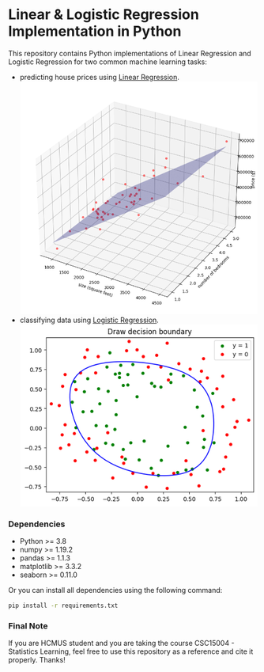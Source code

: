 # Linear & Logistic Regression Implementation in Python

This repository contains Python implementations of Linear Regression and Logistic Regression for two common machine learning tasks:
- predicting house prices using [Linear Regression](Linear_Regression/LinearRegression.ipynb).
    <img src="imgs/linear.png">
- classifying data using [Logistic Regression](Logistic_Regression/config.json).
    <img src="imgs/logistic.png">

### Dependencies
- Python >= 3.8
- numpy >= 1.19.2
- pandas >= 1.1.3
- matplotlib >= 3.3.2
- seaborn >= 0.11.0

Or you can install all dependencies using the following command:
```bash
pip install -r requirements.txt
```

### Final Note
If you are HCMUS student and you are taking the course CSC15004 - Statistics Learning, feel free to use this repository as a reference and cite it properly. Thanks!